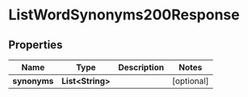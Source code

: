 

# ListWordSynonyms200Response

## Properties

Name | Type | Description | Notes
------------ | ------------- | ------------- | -------------
**synonyms** | **List&lt;String&gt;** |  |  [optional]




